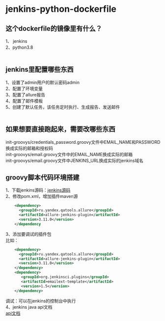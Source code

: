 # jenkins-python-dockerfile

## 这个dockerfile的镜像里有什么？
1、 jenkins</br>
2、python3.8</br>
</br>
## jenkins里配置哪些东西
1、设置了admin用户的默认密码admin </br>
2、配置了环境变量</br>
3、配置了allure报告</br>
4、配置了邮件模板</br>
5、创建了默认任务，该任务定时执行、生成报告、发送邮件</br>
</br>
## 如果想要直接跑起来，需要改哪些东西
init-groovys/credentials_password.groovy文件中EMAIL_NAME和PASSWORD换成实际的邮箱和授权码</br>
init-groovys/email.groovy文件中的EMAIL_NAME换成实际的邮箱</br>
init-groovys/email.groovy文件中JENKINS_URL换成实际的jenkins域名
</br>
## groovy脚本代码环境搭建
1、下载jenkins源码：[jenkins源码](https://github.com/jenkinsci/jenkins)</br>
2、修改pom.xml，增加插件maven源</br>
``` xml
    <dependency>
      <groupId>ru.yandex.qatools.allure</groupId>
      <artifactId>allure-jenkins-plugin</artifactId>
      <version>3.11.0</version>
    </dependency
```
3、添加要调试的插件包</br>
比如：
``` xml
    <dependency>
      <groupId>ru.yandex.qatools.allure</groupId>
      <artifactId>allure-jenkins-plugin</artifactId>
      <version>3.11.0</version>
    </dependency>
    <dependency>
       <groupId>org.jenkinsci.plugins</groupId>
       <artifactId>emailext-template</artifactId>
       <version>1.5</version>
    </dependency>
```
调试：可以在jenkins的控制台中执行</br>
4、jenkins java api文档</br>
[api文档](https://javadoc.jenkins.io)

